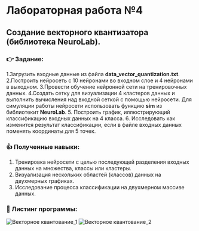 # Лабораторная работа №4
## Создание векторного квантизатора (библиотека NeuroLab).
### :point_right: Задание:

1.Загрузить входные данные из файла **data_vector_quantization.txt**.
2.Построить нейросеть с 10 нейронами во входном слое и 4 нейронами в выходном.
3.Провести обучение нейронной сети на тренировочных данных.
4.Создать сетку для визуализации 4 кластеров данных и выполнить вычисления над входной сеткой с помощью нейросети. 
  Для симуляции работы нейросети использовать функцию **sim** из библиотекит **NeuroLab**.
5. Построить график, иллюстрирующий классификацию входных данных на 4 класса.
6. Исследовать как изменится результат классификации, если в файле входных данных поменять координаты для 5 точек. 

### :thumbsup: Полученные навыки:
1. Тренировка нейросети с целью последующей разделения входных данных на множества, классы или кластеры.
2. Визуализация нескольких областей (классов) данных на двухмерных графиках.
3. Исследование процесса классификации на двухмерном массиве данных.
### :bookmark_tabs: Листинг программы:
![Векторное квантование_1](https://github.com/user-attachments/assets/b78a6304-6ed9-42a9-ad4c-1d01e3bfe0af)
![Векторное квантование_2](https://github.com/user-attachments/assets/d06ba234-d367-4e0e-a2d3-d8e4043d6bbe)
